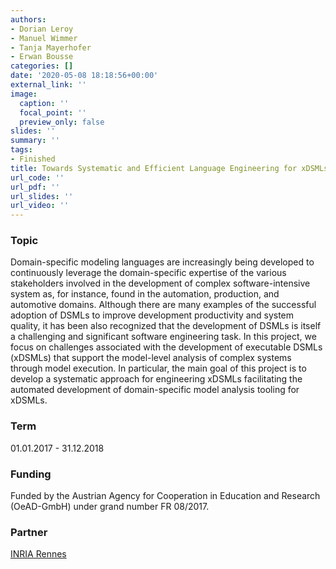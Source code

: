 ```yaml
---
authors:
- Dorian Leroy
- Manuel Wimmer
- Tanja Mayerhofer
- Erwan Bousse
categories: []
date: '2020-05-08 18:18:56+00:00'
external_link: ''
image:
  caption: ''
  focal_point: ''
  preview_only: false
slides: ''
summary: ''
tags:
- Finished
title: Towards Systematic and Efficient Language Engineering for xDSMLs
url_code: ''
url_pdf: ''
url_slides: ''
url_video: ''
---
```


### Topic

Domain-specific modeling languages are increasingly being developed to continuously leverage the domain-specific expertise of the various stakeholders involved in the development of complex software-intensive system as, for instance, found in the automation, production, and automotive domains. Although there are many examples of the successful adoption of DSMLs to improve development productivity and system quality, it has been also recognized that the development of DSMLs is itself a challenging and significant software engineering task. In this project, we focus on challenges associated with the development of executable DSMLs (xDSMLs) that support the model-level analysis of complex systems through model execution. In particular, the main goal of this project is to develop a systematic approach for engineering xDSMLs facilitating the automated development of domain-specific model analysis tooling for xDSMLs.

### Term

01.01.2017 - 31.12.2018

### Funding

Funded by the Austrian Agency for Cooperation in Education and Research (OeAD-GmbH) under grand number FR 08/2017.

### Partner

[INRIA Rennes](http://www.inria.fr/centre/rennes)